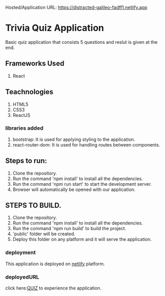 Hosted/Application URL: https://distracted-galileo-fadff1.netlify.app

# Trivia Quiz Application
Basic quiz application that consists 5 questions and reslut is given at the end.

## Frameworks Used
1. React

## Teachnologies
1. HTML5<br/>
2. CSS3<br/>
3. ReactJS

### libraries added

1. bootstrap: It is used for applying styling to the application.<br/>
2. react-router-dom: It is used for handling routes between components.<br/>

## Steps to run:
1. Clone the repository.
2. Run the command 'npm install' to install all the dependencies.
3. Run the command 'npm run start' to start the development server.
4. Browser will automatically be opened with our application.

## STEPS TO BUILD. 
1. Clone the repository.
2. Run the command 'npm install' to install all the dependencies.
3. Run the command 'npm run build' to build the project.
4. 'public' folder will be created.
5. Deploy this folder on any platform and it will serve the application.

### deployment

This application is deployed on [netlify](https://www.netlify.com) platform.<br/>

### deployedURL

click here:[QUIZ](https://distracted-galileo-fadff1.netlify.app) to experience the application.
